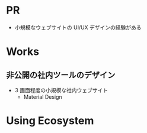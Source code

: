 # PR

- 小規模なウェブサイトの UI/UX デザインの経験がある

# Works

## 非公開の社内ツールのデザイン

- 3 画面程度の小規模な社内ウェブサイト
  - Material Design

# Using Ecosystem
